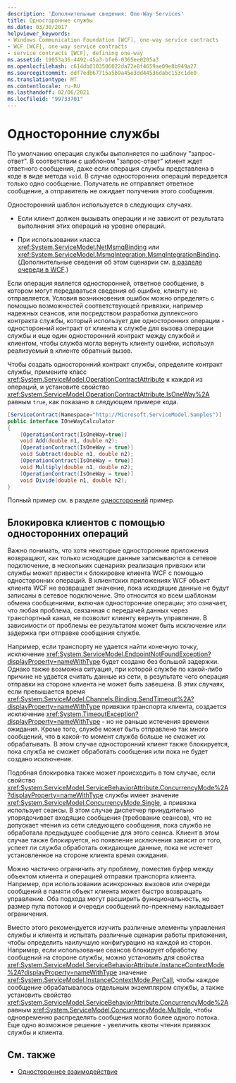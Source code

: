 ```yaml
---
description: 'Дополнительные сведения: One-Way Services'
title: Односторонние службы
ms.date: 03/30/2017
helpviewer_keywords:
- Windows Communication Foundation [WCF], one-way service contracts
- WCF [WCF], one-way service contracts
- service contracts [WCF], defining one-way
ms.assetid: 19053a36-4492-45a3-bfe6-0365ee0205a3
ms.openlocfilehash: c614db0103506022da72e8f4659ae09e8b949a27
ms.sourcegitcommit: ddf7edb67715a5b9a45e3dd44536dabc153c1de0
ms.translationtype: MT
ms.contentlocale: ru-RU
ms.lasthandoff: 02/06/2021
ms.locfileid: "99733701"
---
```

# <a name="one-way-services"></a>Односторонние службы

По умолчанию операция службы выполняется по шаблону "запрос-ответ". В соответствии с шаблоном "запрос-ответ" клиент ждет ответного сообщения, даже если операция службы представлена в коде в виде метода `void`. В случае односторонних операций передается только одно сообщение. Получатель не отправляет ответное сообщение, а отправитель не ожидает получения этого сообщения.  
  
 Односторонний шаблон используется в следующих случаях.  
  
- Если клиент должен вызывать операции и не зависит от результата выполнения этих операций на уровне операций.  
  
- При использовании класса <xref:System.ServiceModel.NetMsmqBinding> или <xref:System.ServiceModel.MsmqIntegration.MsmqIntegrationBinding>. (Дополнительные сведения об этом сценарии см. [в разделе очереди в WCF](queues-in-wcf.md).)  
  
 Если операция является односторонней, ответное сообщение, в котором могут передаваться сведения об ошибке, клиенту не отправляется. Условия возникновения ошибок можно определять с помощью возможностей соответствующей привязки, например надежных сеансов, или посредством разработки дуплексного контракта службы, который использует две односторонних операции - односторонний контракт от клиента к службе для вызова операции службы и еще один односторонний контракт между службой и клиентом, чтобы служба могла вернуть клиенту ошибки, используя реализуемый в клиенте обратный вызов.  
  
 Чтобы создать односторонний контракт службы, определите контракт службы, примените класс <xref:System.ServiceModel.OperationContractAttribute> к каждой из операций, и установите свойство <xref:System.ServiceModel.OperationContractAttribute.IsOneWay%2A> равным `true`, как показано в следующем примере кода.  
  
```csharp
[ServiceContract(Namespace="http://Microsoft.ServiceModel.Samples")]  
public interface IOneWayCalculator  
{  
    [OperationContract(IsOneWay=true)]  
    void Add(double n1, double n2);  
    [OperationContract(IsOneWay = true)]  
    void Subtract(double n1, double n2);  
    [OperationContract(IsOneWay = true)]  
    void Multiply(double n1, double n2);  
    [OperationContract(IsOneWay = true)]  
    void Divide(double n1, double n2);  
}  
```  
  
 Полный пример см. в разделе [односторонний](../samples/one-way.md) пример.  
  
## <a name="clients-blocking-with-one-way-operations"></a>Блокировка клиентов с помощью односторонних операций  

 Важно понимать, что хотя некоторые односторонние приложения возвращают, как только исходящие данные записываются в сетевое подключение, в нескольких сценариях реализация привязки или службы может привести к блокировке клиента WCF с помощью односторонних операций. В клиентских приложениях WCF объект клиента WCF не возвращает значение, пока исходящие данные не будут записаны в сетевое подключение. Это относится ко всем шаблонам обмена сообщениями, включая односторонние операции; это означает, что любая проблема, связанная с передачей данных через транспортный канал, не позволит клиенту вернуть управление. В зависимости от проблемы ее результатом может быть исключение или задержка при отправке сообщения службе.  
  
 Например, если транспорту не удается найти конечную точку, исключение <xref:System.ServiceModel.EndpointNotFoundException?displayProperty=nameWithType> будет создано без большой задержки. Однако также возможна ситуация, при которой службе по какой-либо причине не удается считать данные из сети, в результате чего операция отправки на стороне клиента не может быть завешена. В этих случаях, если превышается время <xref:System.ServiceModel.Channels.Binding.SendTimeout%2A?displayProperty=nameWithType> привязки транспорта клиента, создается исключение <xref:System.TimeoutException?displayProperty=nameWithType> - но не раньше истечения времени ожидания. Кроме того, службе может быть отправлено так много сообщений, что в какой-то момент служба больше не сможет их обрабатывать. В этом случае односторонний клиент также блокируется, пока служба не сможет обработать сообщения или пока не будет создано исключение.  
  
 Подобная блокировка также может происходить в том случае, если свойство <xref:System.ServiceModel.ServiceBehaviorAttribute.ConcurrencyMode%2A?displayProperty=nameWithType> службы имеет значение <xref:System.ServiceModel.ConcurrencyMode.Single>, а привязка использует сеансы. В этом случае диспетчер принудительно упорядочивает входящие сообщения (требование сеансов), что не допускает чтения из сети следующего сообщения, пока служба не обработала предыдущее сообщение для этого сеанса. Клиент в этом случае также блокируется, но появление исключения зависит от того, успеет ли служба обработать ожидающие данные, пока не истечет установленное на стороне клиента время ожидания.  
  
 Можно частично ограничить эту проблему, поместив буфер между объектом клиента и операцией отправки транспорта клиента. Например, при использовании асинхронных вызовов или очереди сообщений в памяти объект клиента может быстро возвращать управление. Оба подхода могут расширить функциональность, но размер пула потоков и очереди сообщений по-прежнему накладывает ограничения.  
  
 Вместо этого рекомендуется изучить различные элементы управления службы и клиента и испытать различные сценарии работы приложения, чтобы определить наилучшую конфигурацию на каждой из сторон. Например, если использование сеансов блокирует обработку сообщений на стороне службы, можно установить для свойства <xref:System.ServiceModel.ServiceBehaviorAttribute.InstanceContextMode%2A?displayProperty=nameWithType> значение <xref:System.ServiceModel.InstanceContextMode.PerCall>, чтобы каждое сообщение обрабатывалось отдельным экземпляром службы, а также установить свойство <xref:System.ServiceModel.ServiceBehaviorAttribute.ConcurrencyMode%2A> равным <xref:System.ServiceModel.ConcurrencyMode.Multiple>, чтобы одновременно распределять сообщения могло более одного потока. Еще одно возможное решение - увеличить квоты чтения привязок службы и клиента.  
  
## <a name="see-also"></a>См. также

- [Одностороннее взаимодействие](../samples/one-way.md)
